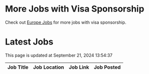 # More Jobs with Visa Sponsorship

Check out [Europe Jobs](https://github.com/sureshparimi/europejobs#latest-jobs) for more jobs with visa sponsorship.

# Latest Jobs

This page is updated at September 21, 2024 13:54:37

| Job Title | Job Location | Job Link | Job Posted |
| --- | --- | --- | --- |

